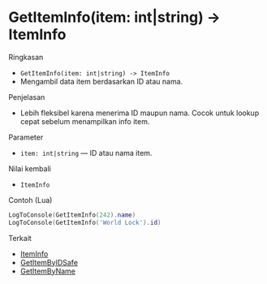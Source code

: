 # GetItemInfo(item: int|string) -> ItemInfo

Ringkasan
- `GetItemInfo(item: int|string) -> ItemInfo`
- Mengambil data item berdasarkan ID atau nama.

Penjelasan
- Lebih fleksibel karena menerima ID maupun nama. Cocok untuk lookup cepat sebelum menampilkan info item.

Parameter
- `item: int|string` — ID atau nama item.

Nilai kembali
- `ItemInfo`

Contoh (Lua)
```lua
LogToConsole(GetItemInfo(242).name)
LogToConsole(GetItemInfo('World Lock').id)
```

Terkait
- [ItemInfo](../structures/ItemInfo.md)
- [GetItemByIDSafe](GetItemByIDSafe.md)
- [GetItemByName](GetItemByName.md)

